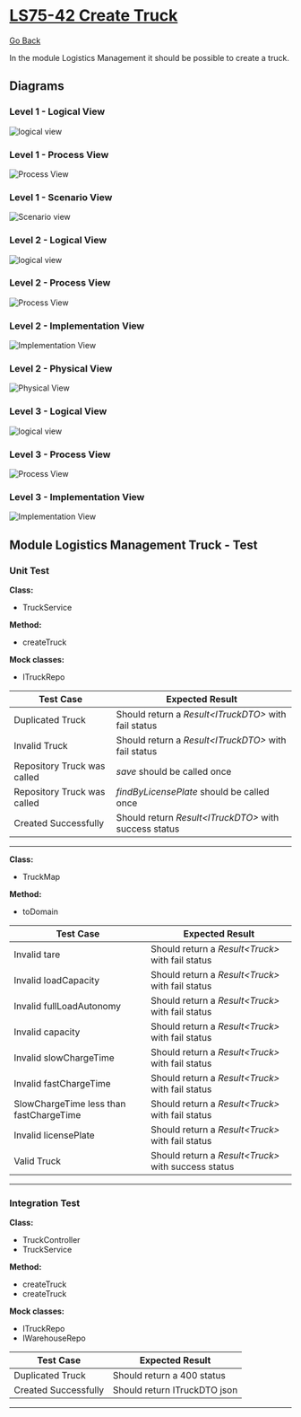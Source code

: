 # [LS75-42 Create Truck](https://lei-isep-ricardo.atlassian.net/jira/software/projects/LS75/boards/1?selectedIssue=LS75-42)

[Go Back](../../Readme.md)

In the module Logistics Management it should be possible to create a truck.

## Diagrams

### Level 1 - Logical View

![logical view](https://bitbucket.org/DoubleRisep/lei-sem5-3na-075/raw/cd5ee25be775f9801003d2d04462e5a07fb56142/Docs/Diagrams/Level%201/N1-LV.svg)

### Level 1 - Process View

![Process View](https://bitbucket.org/DoubleRisep/lei-sem5-3na-075/raw/cd5ee25be775f9801003d2d04462e5a07fb56142/Docs/Diagrams/Level%201/Processes/N1-PV-US42.svg)

### Level 1 - Scenario View

![Scenario view](https://bitbucket.org/DoubleRisep/lei-sem5-3na-075/raw/fc793f055d30a42c89541bf87f735ad00ae17ce7/Docs/Diagrams/Level%201/N1-SV.svg)

### Level 2 - Logical View

![logical view](https://bitbucket.org/DoubleRisep/lei-sem5-3na-075/raw/8408e1cab6c874d14cb3c9d4a61bfee434d3c19d/Docs/Diagrams/Level%202/N2-LV.svg)

### Level 2 - Process View

![Process View](https://bitbucket.org/DoubleRisep/lei-sem5-3na-075/raw/80d4cdca0c910a2089acfcbae8dbd60d4d9b1282/Docs/Diagrams/Level%202/Processes/N2-PV-US42.svg)

### Level 2 - Implementation View

![Implementation View](https://bitbucket.org/DoubleRisep/lei-sem5-3na-075/raw/8408e1cab6c874d14cb3c9d4a61bfee434d3c19d/Docs/Diagrams/Level%202/N2-IV.jpg)

### Level 2 - Physical View

![Physical View](https://bitbucket.org/DoubleRisep/lei-sem5-3na-075/raw/8408e1cab6c874d14cb3c9d4a61bfee434d3c19d/Docs/Diagrams/Level%202/N2-PIV.jpg)

### Level 3 - Logical View

![logical view](https://bitbucket.org/DoubleRisep/lei-sem5-3na-075/raw/8408e1cab6c874d14cb3c9d4a61bfee434d3c19d/Docs/Diagrams/Level%203/N3-LV-LM.svg)

### Level 3 - Process View

![Process View](https://bitbucket.org/DoubleRisep/lei-sem5-3na-075/raw/161bdd8a5e6e878e9a1417230fd3cd2cb619161f/Docs/Diagrams/Level%203/Processes/N3-PV-US42.svg)

### Level 3 - Implementation View

![Implementation View](https://bitbucket.org/DoubleRisep/lei-sem5-3na-075/raw/8408e1cab6c874d14cb3c9d4a61bfee434d3c19d/Docs/Diagrams/Level%203/N3-IV-LM.jpg)

## Module Logistics Management Truck - Test

### Unit Test

**Class:**

- TruckService

**Method:**

- createTruck

**Mock classes:**

- ITruckRepo

| Test Case | Expected Result |
| --- | --- |
| Duplicated Truck | Should return a *Result\<ITruckDTO>* with fail status |
| Invalid Truck | Should return a *Result\<ITruckDTO>* with fail status |
| Repository Truck was called | *save* should be called once |
| Repository Truck was called | *findByLicensePlate* should be called once |
| Created Successfully | Should return *Result\<ITruckDTO>* with success status |

---

**Class:**

- TruckMap

**Method:**

- toDomain

| Test Case | Expected Result |
| --- | --- |
| Invalid tare | Should return a *Result\<Truck>* with fail status |
| Invalid loadCapacity | Should return a *Result\<Truck>* with fail status |
| Invalid fullLoadAutonomy | Should return a *Result\<Truck>* with fail status |
| Invalid capacity | Should return a *Result\<Truck>* with fail status |
| Invalid slowChargeTime | Should return a *Result\<Truck>* with fail status |
| Invalid fastChargeTime | Should return a *Result\<Truck>* with fail status |
| SlowChargeTime less than fastChargeTime | Should return a *Result\<Truck>* with fail status |
| Invalid licensePlate | Should return a *Result\<Truck>* with fail status |
| Valid Truck | Should return a *Result\<Truck>* with success status |

---

### Integration Test

**Class:**

- TruckController
- TruckService

**Method:**

- createTruck
- createTruck

**Mock classes:**

- ITruckRepo
- IWarehouseRepo

| Test Case | Expected Result |
| --- | --- |
| Duplicated Truck | Should return a 400 status |
| Created Successfully | Should return ITruckDTO json  |

---
